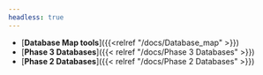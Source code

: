 ```yaml
---
headless: true
---
```

- [**Database Map tools**]({{<relref "/docs/Database_map" >}})
- [**Phase 3 Databases**]({{< relref "/docs/Phase 3 Databases" >}})
- [**Phase 2 Databases**]({{< relref "/docs/Phase 2 Databases" >}})
<br />  